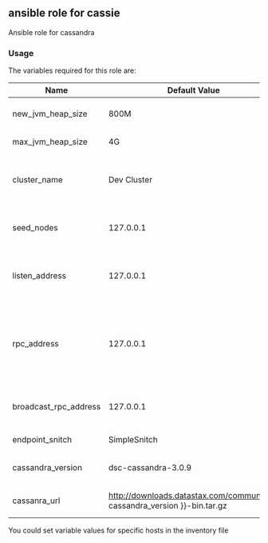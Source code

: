 ## ansible role for cassie
Ansible role for cassandra

### Usage

The variables required for this role are:

|  Name          | Default Value                 | Description   |
|----------------|-------------------------------|---------------|
|new_jvm_heap_size| 800M                         | jvm heap size when it starts up|
|max_jvm_heap_size| 4G                           | Max size for the jvm |
|cluster_name     | Dev Cluster                  | used for logical grouping of cassandra nodes|
|seed_nodes       | 127.0.0.1                    | Seeds for the new nodes to connect |
|listen_address   | 127.0.0.1                    | Address for the cassandra node to listen on|
|rpc_address      | 127.0.0.1                    | Set for accessing cassandra node outside of the cassandra cluster|
|broadcast_rpc_address| 127.0.0.1                | Can be set to the same value as rpc_address|
|endpoint_snitch | SimpleSnitch                  | Snitch for cassandra|
|cassandra_version | dsc-cassandra-3.0.9 | Cassandra version to install|
|cassanra_url     | http://downloads.datastax.com/community/{{ cassandra_version }}-bin.tar.gz | Url to fetch cassandra installation|


You could set variable values for specific hosts in the inventory file